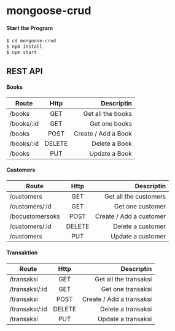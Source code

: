 # mongoose-crud


#### Start the Program
```sh
$ cd mongoose-crud
$ npm install
$ npm start
```

## REST API

#### Books
| Route        | Http           | Descriptin  |
| ------------- |:-------------:| -----:|
| /books      | GET   | Get all the books |
| /books/:id      | GET   | Get  one books |
| /books      | POST   | Create / Add a Book |
| /books/:id     | DELETE      |  Delete a Book|
| /books | PUT      |    Update a Book |


#### Customers
| Route        | Http           | Descriptin  |
| ------------- |:-------------:| -----:|
| /customers      | GET   | Get all the customers |
| /customers/:id      | GET   | Get  one customer |
| /bocustomersoks      | POST   | Create / Add a customer |
| /customers/:id     | DELETE      |  Delete a customer|
| /customers | PUT      |    Update a customer |

#### Transaktion
| Route        | Http           | Descriptin  |
| ------------- |:-------------:| -----:|
| /transaksi      | GET   | Get all the transaksi |
| /transaksi/:id      | GET   | Get  one transaksi |
| /transaksi      | POST   | Create / Add a transaksi |
| /transaksi/:id     | DELETE      |  Delete a transaksi|
| /transaksi | PUT      |    Update a transaksi |
